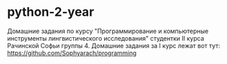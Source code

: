 # python-2-year
Домашние задания по курсу "Программирование и компьютерные инструменты лингвистического исследования" студентки II курса Рачинской Софьи группы 4.
Домашние задания за I курс лежат вот тут: https://github.com/Sophyarach/programming
